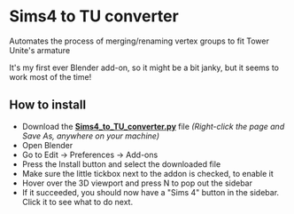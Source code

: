 # Sims4 to TU converter
 Automates the process of merging/renaming vertex groups to fit Tower Unite's armature
 
 It's my first ever Blender add-on, so it might be a bit janky, but it seems to work most of the time!

## How to install
* Download the **[Sims4_to_TU_converter.py](https://raw.githubusercontent.com/Lunarexxy/Sims4-to-TU-converter/main/Sims4_to_TU_converter.py)** file *(Right-click the page and Save As, anywhere on your machine)*
* Open Blender
* Go to Edit -> Preferences -> Add-ons
* Press the Install button and select the downloaded file
* Make sure the little tickbox next to the addon is checked, to enable it
* Hover over the 3D viewport and press N to pop out the sidebar
* If it succeeded, you should now have a "Sims 4" button in the sidebar. Click it to see what to do next.
